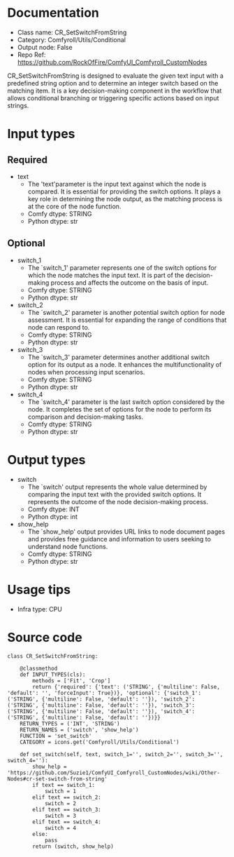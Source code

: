 # Documentation
- Class name: CR_SetSwitchFromString
- Category: Comfyroll/Utils/Conditional
- Output node: False
- Repo Ref: https://github.com/RockOfFire/ComfyUI_Comfyroll_CustomNodes

CR_SetSwitchFromString is designed to evaluate the given text input with a predefined string option and to determine an integer switch based on the matching item. It is a key decision-making component in the workflow that allows conditional branching or triggering specific actions based on input strings.

# Input types
## Required
- text
    - The 'text'parameter is the input text against which the node is compared. It is essential for providing the switch options. It plays a key role in determining the node output, as the matching process is at the core of the node function.
    - Comfy dtype: STRING
    - Python dtype: str
## Optional
- switch_1
    - The `switch_1' parameter represents one of the switch options for which the node matches the input text. It is part of the decision-making process and affects the outcome on the basis of input.
    - Comfy dtype: STRING
    - Python dtype: str
- switch_2
    - The `switch_2' parameter is another potential switch option for node assessment. It is essential for expanding the range of conditions that node can respond to.
    - Comfy dtype: STRING
    - Python dtype: str
- switch_3
    - The `switch_3' parameter determines another additional switch option for its output as a node. It enhances the multifunctionality of nodes when processing input scenarios.
    - Comfy dtype: STRING
    - Python dtype: str
- switch_4
    - The `switch_4' parameter is the last switch option considered by the node. It completes the set of options for the node to perform its comparison and decision-making tasks.
    - Comfy dtype: STRING
    - Python dtype: str

# Output types
- switch
    - The `switch' output represents the whole value determined by comparing the input text with the provided switch options. It represents the outcome of the node decision-making process.
    - Comfy dtype: INT
    - Python dtype: int
- show_help
    - The `show_help' output provides URL links to node document pages and provides free guidance and information to users seeking to understand node functions.
    - Comfy dtype: STRING
    - Python dtype: str

# Usage tips
- Infra type: CPU

# Source code
```
class CR_SetSwitchFromString:

    @classmethod
    def INPUT_TYPES(cls):
        methods = ['Fit', 'Crop']
        return {'required': {'text': ('STRING', {'multiline': False, 'default': '', 'forceInput': True})}, 'optional': {'switch_1': ('STRING', {'multiline': False, 'default': ''}), 'switch_2': ('STRING', {'multiline': False, 'default': ''}), 'switch_3': ('STRING', {'multiline': False, 'default': ''}), 'switch_4': ('STRING', {'multiline': False, 'default': ''})}}
    RETURN_TYPES = ('INT', 'STRING')
    RETURN_NAMES = ('switch', 'show_help')
    FUNCTION = 'set_switch'
    CATEGORY = icons.get('Comfyroll/Utils/Conditional')

    def set_switch(self, text, switch_1='', switch_2='', switch_3='', switch_4=''):
        show_help = 'https://github.com/Suzie1/ComfyUI_Comfyroll_CustomNodes/wiki/Other-Nodes#cr-set-switch-from-string'
        if text == switch_1:
            switch = 1
        elif text == switch_2:
            switch = 2
        elif text == switch_3:
            switch = 3
        elif text == switch_4:
            switch = 4
        else:
            pass
        return (switch, show_help)
```